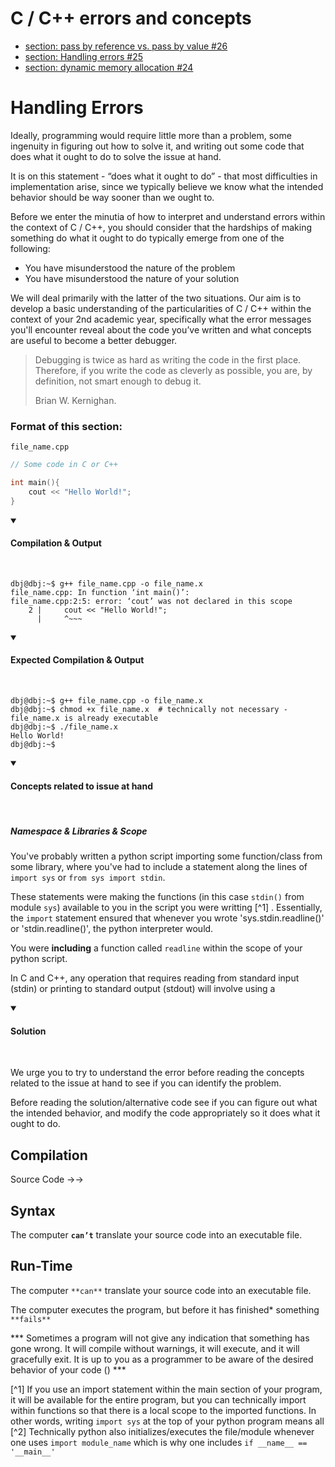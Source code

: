 # C / C++ errors and concepts

- [section: pass by reference vs. pass by value #26](https://github.com/deliaBlue/laPrepa/issues/26)
- [section: Handling errors #25](https://github.com/deliaBlue/laPrepa/issues/25)
- [section: dynamic memory allocation #24](https://github.com/deliaBlue/laPrepa/issues/24)

# Handling Errors

Ideally, programming would require little more than a problem, some ingenuity in figuring out how to solve it, and writing out some code that does what it ought to do to solve the issue at hand. 

It is on this statement - “does what it ought to do” - that most difficulties in implementation arise, since we typically believe we know what the intended behavior should be way sooner than we ought to.

Before we enter the minutia of how to interpret and understand errors within the context of C / C++, you should consider that the hardships of making something do what it ought to do typically emerge from one of the following:

- You have misunderstood the nature of the problem
- You have misunderstood the nature of your solution

We will deal primarily with the latter of the two situations. Our aim is to develop a basic understanding of the particularities of C / C++ within the context of your 2nd academic year, specifically what the error messages you'll encounter reveal about the code you’ve written and what concepts are useful to become a better debugger.

> Debugging is twice as hard as writing the code in the first place. Therefore, if you write the code as cleverly as possible, you are, by definition, not smart enough to debug it.
> 
> 
> Brian W. Kernighan.
> 

### Format of this section:

`file_name.cpp`
```c
// Some code in C or C++

int main(){
    cout << "Hello World!";
}
```

<details open>
<summary>

#### Compilation & Output

</summary>
<br>

```console
dbj@dbj:~$ g++ file_name.cpp -o file_name.x
file_name.cpp: In function ‘int main()’:
file_name.cpp:2:5: error: ‘cout’ was not declared in this scope
    2 |     cout << "Hello World!";
      |     ^~~~

```

</details>

<details open>
<summary>

#### Expected Compilation & Output

</summary>
<br> 

```console
dbj@dbj:~$ g++ file_name.cpp -o file_name.x 
dbj@dbj:~$ chmod +x file_name.x  # technically not necessary - file_name.x is already executable
dbj@dbj:~$ ./file_name.x
Hello World!
dbj@dbj:~$
```

</details>


<details open>
<summary>

#### Concepts related to issue at hand

</summary>
<br> 

##### Namespace & Libraries & Scope
You've probably written a python script importing some function/class from some library, where you've had to include a statement along the lines of `import sys` or `from sys import stdin`.


These statements were making the functions (in this case `stdin()` from module `sys`) available to you in the script you were writting [^1] . Essentially, the `import` statement ensured that whenever you wrote 'sys.stdin.readline()' or 'stdin.readline()', the python interpreter would. 

You were **including** a function called `readline` within the scope of your python script.

In C and C++, any operation that requires reading from standard input (stdin) or printing to standard output (stdout) will involve using a 

</details>







<details open>
<summary>

#### Solution

</summary>
<br> 
</details>




We urge you to try to understand the error before reading the concepts related to the issue at hand to see if you can identify the problem. 

Before reading the solution/alternative code see if you can figure out what the intended behavior, and modify the code appropriately so it does what it ought to do.

    

## Compilation

Source Code →→

## Syntax

The computer **`can’t`** translate your source code into an executable file.

## Run-Time

The computer `**can**` translate your source code into an executable file.

The computer executes the program, but before it has finished* something `**fails**`

*** Sometimes a program will not give any indication that something has gone wrong. It will compile without warnings, it will execute, and it will gracefully exit. It is up to you as a programmer to be aware of the desired behavior of your code () ***




[^1] If you use an import statement within the main section of your program, it will be available for the entire program, but you can technically import within functions so that there is a local scope to the imported functions. In other words, writing `import sys` at the top of your python program means all
[^2] Technically python also initializes/executes the file/module whenever one uses `import module_name` which is why one includes `if __name__ == '__main__'` 
